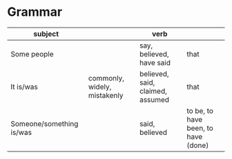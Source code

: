 # Grammar

| subject || verb ||
| ---|---|---|---|
| Some people || say, believed, have said | that |
| It is/was | commonly, widely, mistakenly | believed, said, claimed, assumed | that|
| Someone/something is/was || said, believed | to be, to have been, to have (done) |

